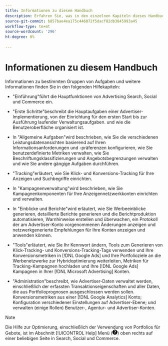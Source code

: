 ```yaml
---
title: Informationen zu diesem Handbuch
description: Erfahren Sie, was in den einzelnen Kapiteln dieses Handbuchs behandelt wird.
source-git-commit: b857bae4ea175c446072f5dacf82db3845993a45
workflow-type: tm+mt
source-wordcount: '296'
ht-degree: 0%

---
```


# Informationen zu diesem Handbuch

Informationen zu bestimmten Gruppen von Aufgaben und weitere Informationen finden Sie in den folgenden Hilfekapiteln:

* &quot;Einführung&quot;führt die Hauptfunktionen von Advertising Search, Social und Commerce ein.

* &quot;Erste Schritte&quot;beschreibt die Hauptaufgaben einer Advertiser-Implementierung, von der Einrichtung für den ersten Start bis zur Ausführung laufender Verwaltungsaufgaben. und wie die Benutzeroberfläche organisiert ist.

* In &quot;Allgemeine Aufgaben&quot;wird beschrieben, wie Sie die verschiedenen Leistungsdatenansichten basierend auf Ihren Informationsanforderungen und -präferenzen konfigurieren, wie Sie benutzerdefinierte Metriken verwalten, wie Sie Beschriftungsklassifizierungen und Angebotsbegrenzungen verwalten und wie Sie andere gängige Aufgaben durchführen.

* &quot;Tracking&quot;erläutert, wie Sie Klick- und Konversions-Tracking für Ihre Anzeigen und Suchbegriffe einrichten.

* In &quot;Kampagnenverwaltung&quot;wird beschrieben, wie Sie Kampagnenkomponenten für Ihre Anzeigennetzwerkkonten einrichten und verwalten.

* In &quot;Einblicke und Berichte&quot;wird erläutert, wie Sie Werbeeinblicke generieren, detaillierte Berichte generieren und die Berichtproduktion automatisieren, Warnhinweise erstellen und überwachen, ein Protokoll der am Advertiser-Konto vorgenommenen Änderungen anzeigen und netzwerkgenerierte Empfehlungen für Ihre Konten anzeigen und anwenden können.

* &quot;Tools&quot;erläutert, wie Sie Ihr Kennwort ändern, Tools zum Generieren von Klick-Tracking- und Konversions-Tracking-Tags verwenden und Ihre Konversionsmetriken in [!DNL Google Ads] und Ihre Portfolioziele an die Werbenetzwerke zur Hybridoptimierung weiterleiten, Metriken für Tracking-Kampagnen hochladen und Ihre [!DNL Google Ads] Kampagnen in Ihrer [!DNL Microsoft Advertising] Konten.

* &quot;Administration&quot;beschreibt, wie Advertiser-Daten verwaltet werden, einschließlich der erfassten Transaktionseigenschaften und aller Daten, die aus Portfolioprognosen ausgeschlossen werden sollen. Konversionsmetriken aus einer [!DNL Google Analytics] Konto; Konfiguration verschiedener Einstellungen auf Advertiser-Ebene; und verwalten (einige Rollen) Benutzer-, Agentur- und Advertiser-Konten.

>[!NOTE]
>
>Die Hilfe zur Optimierung, einschließlich der Verwendung von Portfolios für Gebote, ist im Abschnitt [!UICONTROL Help] Menü (![Hilfe-Menü](/help/search-social-commerce/assets/help-main-menu.png "Hilfe-Menü")) oben rechts auf einer beliebigen Seite in Search, Social und Commerce.
